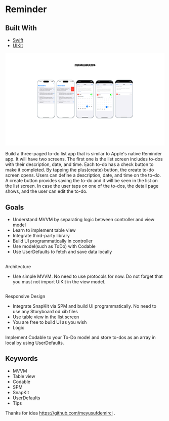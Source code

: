 # Reminder

## Built With
- [Swift](https://developer.apple.com/swift/)
- [UIKit](https://developer.apple.com/documentation/uikit)
<p>
  <img src="Reminders.png"/>
</p>

<p>
  Build a three-paged to-do list app that is similar to Apple's native Reminder app.
  It will have two screens. The first one is the list screen includes to-dos with their description, date, and time. Each to-do has a check button to make it completed.
  By tapping the plus(create) button, the create to-do screen opens. Users can define a description, date, and time on the to-do. A create button provides saving the to-do and it will be seen in the list on the list screen.
  In case the user taps on one of the to-dos, the detail page shows, and the user can edit the to-do.
</p>

## Goals

- Understand MVVM by separating logic between controller and view model
- Learn to implement table view
- Integrate third-party library
- Build UI programmatically in controller
- Use model(such as ToDo) with Codable
- Use UserDefaults to fetch and save data locally

## 
Architecture
- Use simple MVVM. No need to use protocols for now. Do not forget that you must not import UIKit in the view model.

## 
Responsive Design

- Integrate SnapKit via SPM and build UI programmatically. No need to use any Storyboard od xib files
- Use table view in the list screen
- You are free to build UI as you wish
- Logic

Implement Codable to your To-Do model and store to-dos as an array in local by using UserDefaults.

## Keywords

- MVVM
- Table view
- Codable
- SPM
- SnapKit
- UserDefaults
- Tips

Thanks for idea https://github.com/meyusufdemirci .
